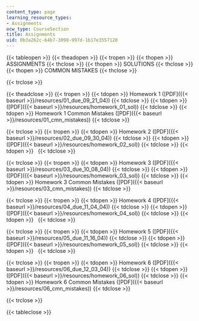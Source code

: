 ```yaml
---
content_type: page
learning_resource_types:
- Assignments
ocw_type: CourseSection
title: Assignments
uid: 0b3a262c-64b7-3098-997d-1b17e3557120
---
```


{{< tableopen >}}
{{< theadopen >}}
{{< tropen >}}
{{< thopen >}}
ASSIGNMENTS
{{< thclose >}}
{{< thopen >}}
SOLUTIONS
{{< thclose >}}
{{< thopen >}}
COMMON MISTAKES
{{< thclose >}}

{{< trclose >}}

{{< theadclose >}}
{{< tropen >}}
{{< tdopen >}}
Homework 1 ([PDF]({{< baseurl >}}/resources/01_due_09_21_04))
{{< tdclose >}}
{{< tdopen >}}
([PDF]({{< baseurl >}}/resources/homework_01_sol))
{{< tdclose >}}
{{< tdopen >}}
Homework 1 Common Mistakes ([PDF]({{< baseurl >}}/resources/01_cmn_mistakes))
{{< tdclose >}}

{{< trclose >}}
{{< tropen >}}
{{< tdopen >}}
Homework 2 ([PDF]({{< baseurl >}}/resources/02_due_09_30_04))
{{< tdclose >}}
{{< tdopen >}}
([PDF]({{< baseurl >}}/resources/homework_02_sol))
{{< tdclose >}}
{{< tdopen >}}
 
{{< tdclose >}}

{{< trclose >}}
{{< tropen >}}
{{< tdopen >}}
Homework 3 ([PDF]({{< baseurl >}}/resources/03_due_10_08_04))
{{< tdclose >}}
{{< tdopen >}}
([PDF]({{< baseurl >}}/resources/homework_03_sol))
{{< tdclose >}}
{{< tdopen >}}
Homework 3 Common Mistakes ([PDF]({{< baseurl >}}/resources/03_cmn_mistakes))
{{< tdclose >}}

{{< trclose >}}
{{< tropen >}}
{{< tdopen >}}
Homework 4 ([PDF]({{< baseurl >}}/resources/04_due_11_04_04))
{{< tdclose >}}
{{< tdopen >}}
([PDF]({{< baseurl >}}/resources/homework_04_sol))
{{< tdclose >}}
{{< tdopen >}}
 
{{< tdclose >}}

{{< trclose >}}
{{< tropen >}}
{{< tdopen >}}
Homework 5 ([PDF]({{< baseurl >}}/resources/05_due_11_16_04))
{{< tdclose >}}
{{< tdopen >}}
([PDF]({{< baseurl >}}/resources/homework_05_sol))
{{< tdclose >}}
{{< tdopen >}}
 
{{< tdclose >}}

{{< trclose >}}
{{< tropen >}}
{{< tdopen >}}
Homework 6 ([PDF]({{< baseurl >}}/resources/06_due_12_03_04))
{{< tdclose >}}
{{< tdopen >}}
([PDF]({{< baseurl >}}/resources/homework_06_sol))
{{< tdclose >}}
{{< tdopen >}}
Homework 6 Common Mistakes ([PDF]({{< baseurl >}}/resources/06_cmn_mistakes))
{{< tdclose >}}

{{< trclose >}}

{{< tableclose >}}